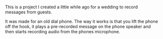 This is a project I created a little while ago for a wedding to record messages from guests.

It was made for an old dial phone. 
The way it works is that you lift the phone off the hook, it plays a pre-recorded message on the phone speaker and then starts recording audio from the phones microphone.
